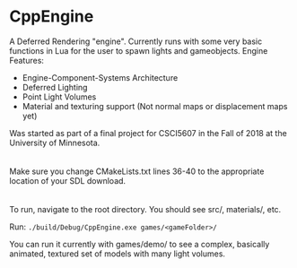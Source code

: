 # CppEngine

A Deferred Rendering "engine". Currently runs with some very basic functions in Lua for the user to spawn lights and gameobjects.
Engine Features:
- Engine-Component-Systems Architecture
- Deferred Lighting
- Point Light Volumes
- Material and texturing support (Not normal maps or displacement maps yet)

Was started as part of a final project for CSCI5607 in the Fall of 2018 at the University of Minnesota.
<br/>
<br/>
<br/>
Make sure you change CMakeLists.txt lines 36-40 to the appropriate location of your SDL download.
<br/>
<br/>
<br/>
To run, navigate to the root directory. You should see src/, materials/, etc.

Run: `./build/Debug/CppEngine.exe games/<gameFolder>/`

You can run it currently with games/demo/ to see a complex, basically animated, textured set of models with many light volumes.
